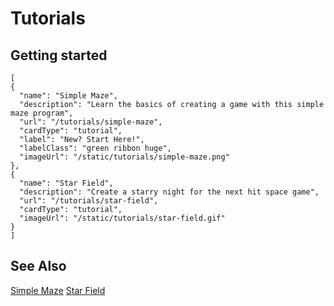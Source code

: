 # Tutorials


## Getting started

```codecard
[
{
  "name": "Simple Maze",
  "description": "Learn the basics of creating a game with this simple maze program",
  "url": "/tutorials/simple-maze",
  "cardType": "tutorial",
  "label": "New? Start Here!",
  "labelClass": "green ribbon huge",
  "imageUrl": "/static/tutorials/simple-maze.png"
},
{
  "name": "Star Field",
  "description": "Create a starry night for the next hit space game",
  "url": "/tutorials/star-field",
  "cardType": "tutorial",
  "imageUrl": "/static/tutorials/star-field.gif"
}
]
```

## See Also

[Simple Maze](/tutorials/simple-maze)
[Star Field](/tutorials/star-field)
